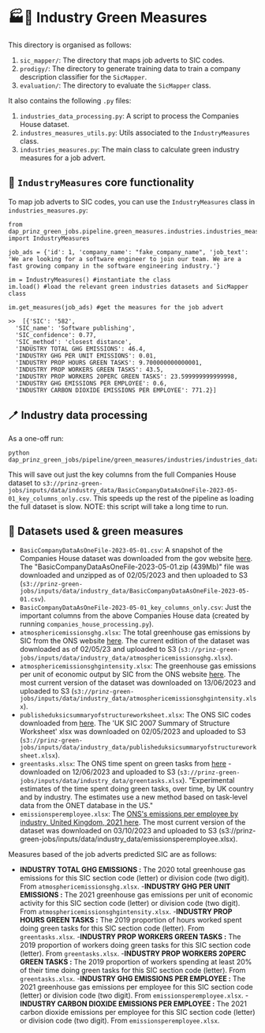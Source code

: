 # 🏭🥬 Industry Green Measures

This directory is organised as follows:

1. `sic_mapper/`: The directory that maps job adverts to SIC codes.
2. `prodigy/`: The directory to generate training data to train a company description classifier for the `SicMapper`.
3. `evaluation/`: The directory to evaluate the `SicMapper` class.

It also contains the following `.py` files:

1. `industries_data_processing.py`: A script to process the Companies House dataset.
2. `industres_measures_utils.py`: Utils associated to the `IndustryMeasures` class.
3. `industries_measures.py`: The main class to calculate green industry measures for a job advert.

## 🔨 `IndustryMeasures` core functionality

To map job adverts to SIC codes, you can use the `IndustryMeasures` class in `industries_measures.py`:

```
from dap_prinz_green_jobs.pipeline.green_measures.industries.industries_measures import IndustryMeasures

job_ads = {'id': 1, 'company_name': "fake_company_name", 'job_text': 'We are looking for a software engineer to join our team. We are a fast growing company in the software engineering industry.'}

im = IndustryMeasures() #instantiate the class
im.load() #load the relevant green industries datasets and SicMapper class

im.get_measures(job_ads) #get the measures for the job advert

>>  [{'SIC': '582',
  'SIC_name': 'Software publishing',
  'SIC_confidence': 0.77,
  'SIC_method': 'closest distance',
  'INDUSTRY TOTAL GHG EMISSIONS': 46.4,
  'INDUSTRY GHG PER UNIT EMISSIONS': 0.01,
  'INDUSTRY PROP HOURS GREEN TASKS': 9.700000000000001,
  'INDUSTRY PROP WORKERS GREEN TASKS': 43.5,
  'INDUSTRY PROP WORKERS 20PERC GREEN TASKS': 23.599999999999998,
  'INDUSTRY GHG EMISSIONS PER EMPLOYEE': 0.6,
  'INDUSTRY CARBON DIOXIDE EMISSIONS PER EMPLOYEE': 771.2}]
```

## 🪥 Industry data processing

As a one-off run:

```
python dap_prinz_green_jobs/pipeline/green_measures/industries/industries_data_processing.py
```

This will save out just the key columns from the full Companies House dataset to `s3://prinz-green-jobs/inputs/data/industry_data/BasicCompanyDataAsOneFile-2023-05-01_key_columns_only.csv`. This speeds up the rest of the pipeline as loading the full dataset is slow. NOTE: this script will take a long time to run.

## 💾 Datasets used & green measures

- `BasicCompanyDataAsOneFile-2023-05-01.csv`: A snapshot of the Companies House dataset was downloaded from the gov website [here](http://download.companieshouse.gov.uk/en_output.html). The "BasicCompanyDataAsOneFile-2023-05-01.zip (439Mb)" file was downloaded and unzipped as of 02/05/2023 and then uploaded to S3 (`s3://prinz-green-jobs/inputs/data/industry_data/BasicCompanyDataAsOneFile-2023-05-01.csv`).
- `BasicCompanyDataAsOneFile-2023-05-01_key_columns_only.csv`: Just the important columns from the above Companies House data (created by running `companies_house_processing.py`).
- `atmosphericemissionsghg.xlsx`: The total greenhouse gas emissions by SIC from the ONS website [here](https://www.ons.gov.uk/economy/environmentalaccounts/datasets/ukenvironmentalaccountsatmosphericemissionsgreenhousegasemissionsbyeconomicsectorandgasunitedkingdom). The current edition of the dataset was downloaded as of 02/05/23 and uploaded to S3 (`s3://prinz-green-jobs/inputs/data/industry_data/atmosphericemissionsghg.xlsx`).
- `atmosphericemissionsghgintensity.xlsx`: The greenhouse gas emissions per unit of economic output by SIC from the ONS website [here](https://www.ons.gov.uk/economy/environmentalaccounts/datasets/ukenvironmentalaccountsatmosphericemissionsgreenhousegasemissionsintensitybyeconomicsectorunitedkingdom/current). The most current version of the dataset was downloaded on 13/06/2023 and uploaded to S3 (`s3://prinz-green-jobs/inputs/data/industry_data/atmosphericemissionsghgintensity.xlsx`).
- `publisheduksicsummaryofstructureworksheet.xlsx`: The ONS SIC codes downloaded from [here](https://www.ons.gov.uk/methodology/classificationsandstandards/ukstandardindustrialclassificationofeconomicactivities/uksic2007). The 'UK SIC 2007 Summary of Structure Worksheet' xlsx was downloaded on 02/05/2023 and uploaded to S3 (`s3://prinz-green-jobs/inputs/data/industry_data/publisheduksicsummaryofstructureworksheet.xlsx`).
- `greentasks.xlsx`: The ONS time spent on green tasks from [here](https://www.ons.gov.uk/economy/environmentalaccounts/datasets/timespentongreentasks) - downloaded on 12/06/2023 and uploaded to S3 (`s3://prinz-green-jobs/inputs/data/industry_data/greentasks.xlsx`). "Experimental estimates of the time spent doing green tasks, over time, by UK country and by industry. The estimates use a new method based on task-level data from the ONET database in the US."
- `emissionsperemployee.xlsx`: The [ONS's emissions per employee by industry, United Kingdom, 2021 here](https://www.ons.gov.uk/economy/environmentalaccounts/datasets/emissionsperemployeeuk2015to2021). The most current version of the dataset was downloaded on 03/10/2023 and uploaded to S3 (s3://prinz-green-jobs/inputs/data/industry_data/emissionsperemployee.xlsx).

Measures based of the job adverts predicted SIC are as follows:

- **INDUSTRY TOTAL GHG EMISSIONS :** The 2020 total greenhouse gas emissions for this SIC section code (letter) or division code (two digit). From `atmosphericemissionsghg.xlsx`. -**INDUSTRY GHG PER UNIT EMISSIONS :** The 2021 greenhouse gas emissions per unit of economic activity for this SIC section code (letter) or division code (two digit). From `atmosphericemissionsghgintensity.xlsx`. -**INDUSTRY PROP HOURS GREEN TASKS :** The 2019 proportion of hours worked spent doing green tasks for this SIC section code (letter). From `greentasks.xlsx`. -**INDUSTRY PROP WORKERS GREEN TASKS :** The 2019 proportion of workers doing green tasks for this SIC section code (letter). From `greentasks.xlsx`. -**INDUSTRY PROP WORKERS 20PERC GREEN TASKS :** The 2019 proportion of workers spending at least 20% of their time doing green tasks for this SIC section code (letter). From `greentasks.xlsx`. -**INDUSTRY GHG EMISSIONS PER EMPLOYEE :** The 2021 greenhouse gas emissions per employee for this SIC section code (letter) or division code (two digit). From `emissionsperemployee.xlsx`. -**INDUSTRY CARBON DIOXIDE EMISSIONS PER EMPLOYEE :** The 2021 carbon dioxide emissions per employee for this SIC section code (letter) or division code (two digit). From `emissionsperemployee.xlsx`.

